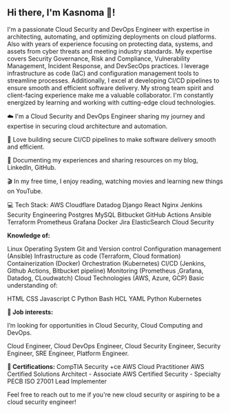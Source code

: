 ## Hi there, I'm Kasnoma 👋!

<!--
**Kasnoma/Kasnoma** is a ✨ _special_ ✨ repository because its `README.md` (this file) appears on your GitHub profile.

Here are some ideas to get you started:

- 🔭 I’m currently working on ...
- 🌱 I’m currently learning ...
- 👯 I’m looking to collaborate on ...
- 🤔 I’m looking for help with ...
- 💬 Ask me about ...
- 📫 How to reach me: ...
- 😄 Pronouns: ...
- ⚡ Fun fact: ...
-->


I'm a passionate Cloud Security and DevOps Engineer with expertise in architecting, automating, and optimizing deployments on cloud platforms. Also with years of experience focusing on protecting data, systems, and assets from cyber threats and meeting industry standards. My expertise covers Security Governance, Risk and Compliance, Vulnerability Management, Incident Response, and DevSecOps practices. I leverage infrastructure as code (IaC) and configuration management tools to streamline processes. Additionally, I excel at developing CI/CD pipelines to ensure smooth and efficient software delivery. My strong team spirit and client-facing experience make me a valuable collaborator. I'm constantly energized by learning and working with cutting-edge cloud technologies.


☁️ I'm a Cloud Security and DevOps Engineer sharing my journey and expertise in securing cloud architecture and automation.

🔄 Love building secure CI/CD pipelines to make software delivery smooth and efficient.

🌱 Documenting my experiences and sharing resources on my blog, LinkedIn, GitHub.

🎬 In my free time, I enjoy reading, watching movies and learning new things on YouTube.



💻 Tech Stack:
AWS Cloudflare Datadog Django React Nginx Jenkins Security Engineering Postgres MySQL Bitbucket GitHub Actions Ansible Terraform Prometheus Grafana Docker Jira ElasticSearch Cloud Security


**Knowledge of:**

Linux Operating System
Git and Version control
Configuration management (Ansible)
Infrastructure as code (Terraform, Cloud formation)
Containerization (Docker)
Orchestration (Kubernetes)
CI/CD (Jenkins, Github Actions, Bitbucket pipeline)
Monitoring (Prometheus ,Grafana, Datadog, CLoudwatch)
Cloud Technologies (AWS, Azure, GCP)
Basic understanding of:

HTML
CSS
Javascript
C
Python
Bash
HCL
YAML
Python
Kubernetes


**💼 Job interests:**

I’m looking for opportunities in Cloud Security, Cloud Computing and DevOps.

Cloud Engineer, Cloud DevOps Engineer, Cloud Security Engineer, Security Engineer, SRE Engineer, Platform Engineer.

**📜 Certifications:**
CompTIA Security +ce
AWS Cloud Practitioner
AWS Certified Solutions Architect - Associate
AWS Certified Security - Specialty
PECB ISO 27001 Lead Implementer

Feel free to reach out to me if you're new cloud security or aspiring to be a cloud security engineer!
